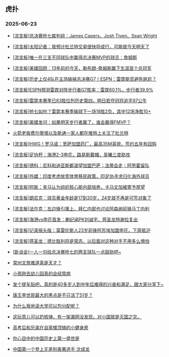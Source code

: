 ## 虎扑 
### 2025-06-23

+ [[流言板]总决赛抢七裁判组：James Capers、Josh Tiven、Sean Wright](https://bbs.hupu.com/633344849.html)

+ [[流言板]太阳记者：我预计杜兰特交易很快将成行，可能就今天明天了](https://bbs.hupu.com/633345418.html)

+ [[流言板]唯一在三支不同球队中赢得总决赛MVP的球员：詹姆斯](https://bbs.hupu.com/633344364.html)

+ [[流言板]美媒回顾：13年前的今天，勒布朗-詹姆斯赢下生涯首个总冠军](https://bbs.hupu.com/633343536.html)

+ [[流言板]历史上仅4队在主场输掉总决赛G7！ESPN：雷霆能否避免尴尬？](https://bbs.hupu.com/633343232.html)

+ [[流言板]ESPN预测雷霆对阵步行者G7胜率：雷霆60.1%，步行者39.9%](https://bbs.hupu.com/633345263.html)

+ [[流言板]雷霆本赛季已83胜位列历史第四，明日若夺冠将追平97公牛](https://bbs.hupu.com/633344156.html)

+ [[流言板]抢七如何？雷霆本赛季输球下一场18胜2负，其中12场净胜10+](https://bbs.hupu.com/633344557.html)

+ [[流言板]美媒发问：如果明天步行者赢了，谁会赢得FMVP？](https://bbs.hupu.com/633344252.html)

+ [火箭老板费尔蒂塔以及斯通一家人都在推特上关注了杜兰特](https://bbs.hupu.com/633343895.html)

+ [[流言板]HWG！罗马诺：宽萨加盟药厂，最高35M英镑，签约五年有回购](https://bbs.hupu.com/633343125.html)

+ [[流言板]足协杯：海港2-3申花，路易斯戴帽，吴曦三度助攻](https://bbs.hupu.com/633343921.html)

+ [[流言板]德科：尼科和迪亚斯都渴望加盟巴萨；法蒂会走；阿劳霍留队](https://bbs.hupu.com/633342658.html)

+ [[流言板]外媒：印度考虑放宽体育移民政策，印足协寻求归化海外球员](https://bbs.hupu.com/633341722.html)

+ [[流言板]阿斯：皇马认为组织核心能内部培养，卡马文加被寄予厚望](https://bbs.hupu.com/633340739.html)

+ [[流言板]朗尼克：球员黄金年龄是17到20岁，24岁就不再是可签对象了](https://bbs.hupu.com/633341502.html)

+ [[流言板]法尔克：左边锋引援上，拜仁内部也讨论阿森纳前锋马丁内利](https://bbs.hupu.com/633345025.html)

+ [[流言板]海港vs申花首发：蒯纪闻PK刘诚宇，蒋圣龙特谢拉复出](https://bbs.hupu.com/633342298.html)

+ [[流言板]记录报头版：莫雷伦斯人23岁前锋阿苏埃加盟申花，下周抵沪](https://bbs.hupu.com/633341180.html)

+ [[流言板]蒋圣龙：德比胜利将是常态，以后面对这种对手不用多么惧怕](https://bbs.hupu.com/633344960.html)

+ [[卧谈会]一人一句给总决赛抢七的两支球队一点鼓励吧~](https://bbs.hupu.com/633345032.html)

+ [常州文旅难道真是天才？](https://bbs.hupu.com/633343383.html)

+ [小孩刚去幼儿园真的会经常病](https://bbs.hupu.com/633344266.html)

+ [发个提车贴吧，真的是40多岁人到中年后难得的兴奋和满足，跟大家分享下~](https://bbs.hupu.com/633343082.html)

+ [唐王李世民最大的黑点是不只活了51岁？](https://bbs.hupu.com/633344105.html)

+ [为什么我爸读大学可以包分配呢？](https://bbs.hupu.com/633343549.html)

+ [这玩意儿可以扔核弹，有一架漏网没发现，对小国就是灭国之灾。](https://bbs.hupu.com/633344235.html)

+ [高考后和兄弟在自家楼顶搞的小健身房](https://bbs.hupu.com/633343163.html)

+ [你心目中的中国历史上第一盛世是](https://bbs.hupu.com/633344066.html)

+ [中国第一个登上无差别奥赛选手 沈成龙](https://bbs.hupu.com/633344570.html)

